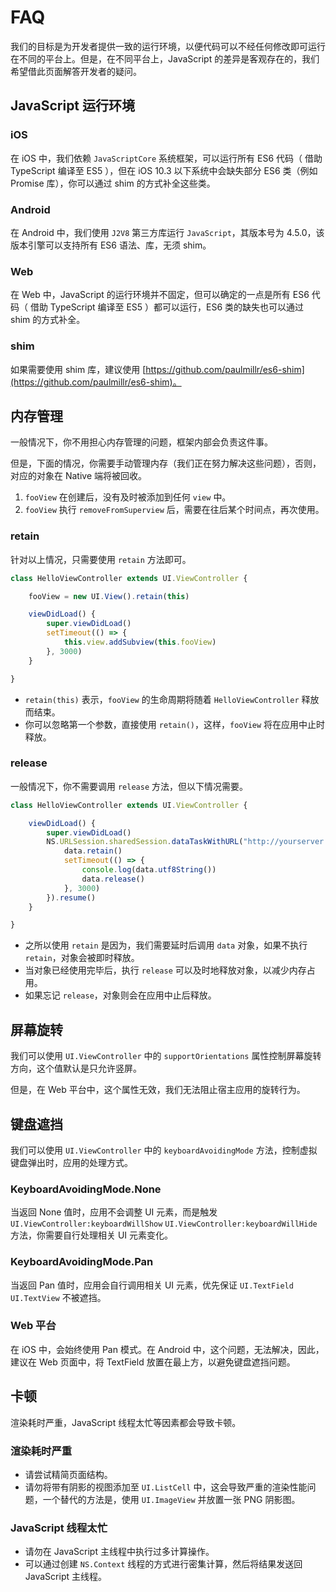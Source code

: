 # FAQ

我们的目标是为开发者提供一致的运行环境，以便代码可以不经任何修改即可运行在不同的平台上。但是，在不同平台上，JavaScript 的差异是客观存在的，我们希望借此页面解答开发者的疑问。

## JavaScript 运行环境

### iOS

在 iOS 中，我们依赖 ```JavaScriptCore``` 系统框架，可以运行所有 ES6 代码（ 借助 TypeScript 编译至 ES5 ），但在 iOS 10.3 以下系统中会缺失部分 ES6 类（例如 Promise 库），你可以通过 shim 的方式补全这些类。

### Android

在 Android 中，我们使用 ```J2V8``` 第三方库运行 ```JavaScript```，其版本号为 4.5.0，该版本引擎可以支持所有 ES6 语法、库，无须 shim。

### Web

在 Web 中，JavaScript 的运行环境并不固定，但可以确定的一点是所有 ES6 代码（ 借助 TypeScript 编译至 ES5 ）都可以运行，ES6 类的缺失也可以通过 shim 的方式补全。

### shim

如果需要使用 shim 库，建议使用 [https://github.com/paulmillr/es6-shim](https://github.com/paulmillr/es6-shim)。

## 内存管理

一般情况下，你不用担心内存管理的问题，框架内部会负责这件事。

但是，下面的情况，你需要手动管理内存（我们正在努力解决这些问题），否则，对应的对象在 Native 端将被回收。

1. ```fooView``` 在创建后，没有及时被添加到任何 ```view``` 中。
2. ```fooView``` 执行 ```removeFromSuperview``` 后，需要在往后某个时间点，再次使用。

### retain

针对以上情况，只需要使用 ```retain``` 方法即可。

```javascript
class HelloViewController extends UI.ViewController {

	fooView = new UI.View().retain(this)

	viewDidLoad() {
		super.viewDidLoad()
		setTimeout(() => {
			this.view.addSubview(this.fooView)
		}, 3000)
	}

}
```

* ```retain(this)``` 表示，```fooView``` 的生命周期将随着 ```HelloViewController``` 释放而结束。
* 你可以忽略第一个参数，直接使用 ```retain()```，这样，```fooView``` 将在应用中止时释放。

### release

一般情况下，你不需要调用 ```release``` 方法，但以下情况需要。

```javascript
class HelloViewController extends UI.ViewController {

	viewDidLoad() {
		super.viewDidLoad()
		NS.URLSession.sharedSession.dataTaskWithURL("http://yourserver.com/", (data, response, error) => {
			data.retain()
			setTimeout(() => {
				console.log(data.utf8String())
				data.release()
			}, 3000)
		}).resume()
	}

}
```

* 之所以使用 ```retain``` 是因为，我们需要延时后调用 ```data``` 对象，如果不执行 ```retain```，对象会被即时释放。
* 当对象已经使用完毕后，执行 ```release``` 可以及时地释放对象，以减少内存占用。
* 如果忘记 ```release```，对象则会在应用中止后释放。

## 屏幕旋转

我们可以使用 ```UI.ViewController``` 中的 ```supportOrientations``` 属性控制屏幕旋转方向，这个值默认是只允许竖屏。

但是，在 Web 平台中，这个属性无效，我们无法阻止宿主应用的旋转行为。

## 键盘遮挡

我们可以使用 ```UI.ViewController``` 中的 ```keyboardAvoidingMode``` 方法，控制虚拟键盘弹出时，应用的处理方式。

### KeyboardAvoidingMode.None

当返回 None 值时，应用不会调整 UI 元素，而是触发 ```UI.ViewController:keyboardWillShow``` ```UI.ViewController:keyboardWillHide``` 方法，你需要自行处理相关 UI 元素变化。

### KeyboardAvoidingMode.Pan

当返回 Pan 值时，应用会自行调用相关 UI 元素，优先保证 ```UI.TextField``` ```UI.TextView``` 不被遮挡。

### Web 平台

在 iOS 中，会始终使用 Pan 模式。在 Android 中，这个问题，无法解决，因此，建议在 Web 页面中，将 TextField 放置在最上方，以避免键盘遮挡问题。

## 卡顿

渲染耗时严重，JavaScript 线程太忙等因素都会导致卡顿。

### 渲染耗时严重

* 请尝试精简页面结构。
* 请勿将带有阴影的视图添加至 ```UI.ListCell``` 中，这会导致严重的渲染性能问题，一个替代的方法是，使用 ```UI.ImageView``` 并放置一张 PNG 阴影图。

### JavaScript 线程太忙

* 请勿在 JavaScript 主线程中执行过多计算操作。
* 可以通过创建 ```NS.Context``` 线程的方式进行密集计算，然后将结果发送回 JavaScript 主线程。